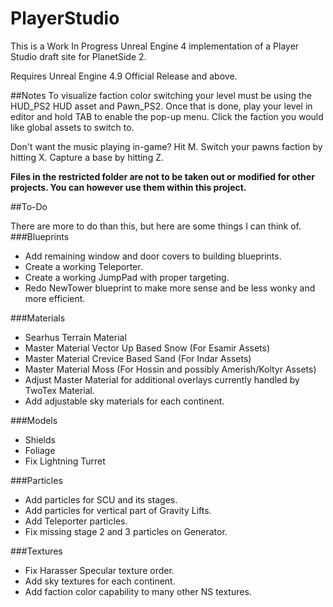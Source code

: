 PlayerStudio
============

This is a Work In Progress Unreal Engine 4 implementation of a Player Studio draft site for PlanetSide 2.

Requires Unreal Engine 4.9 Official Release and above.

##Notes
To visualize faction color switching your level must be using the HUD_PS2 HUD asset and Pawn_PS2. Once that is done, play your level in editor and hold TAB to enable the pop-up menu. Click the faction you would like global assets to switch to.

Don't want the music playing in-game? Hit M.
Switch your pawns faction by hitting X.
Capture a base by hitting Z.

**Files in the restricted folder are not to be taken out or modified for other projects. You can however use them within this project.**

##To-Do

There are more to do than this, but here are some things I can think of.
###Blueprints
* Add remaining window and door covers to building blueprints.
* Create a working Teleporter.
* Create a working JumpPad with proper targeting.
* Redo NewTower blueprint to make more sense and be less wonky and more efficient.

###Materials
* Searhus Terrain Material
* Master Material Vector Up Based Snow (For Esamir Assets)
* Master Material Crevice Based Sand (For Indar Assets)
* Master Material Moss (For Hossin and possibly Amerish/Koltyr Assets)
* Adjust Master Material for additional overlays currently handled by TwoTex Material.
* Add adjustable sky materials for each continent.

###Models
* Shields
* Foliage
* Fix Lightning Turret
  
###Particles
* Add particles for SCU and its stages.
* Add particles for vertical part of Gravity Lifts.
* Add Teleporter particles.
* Fix missing stage 2 and 3 particles on Generator.
  
###Textures
* Fix Harasser Specular texture order.
* Add sky textures for each continent.
* Add faction color capability to many other NS textures.
